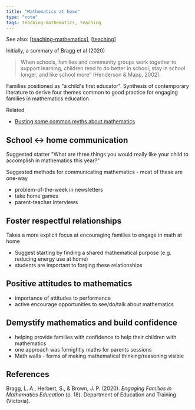 ```yaml
---
title: "Mathematics at home"
type: "note"
tags: teaching-mathematics, teaching
---
```


See also: [[teaching-mathematics]], [[teaching]]

Initially, a summary of Bragg et al (2020)

> When schools, families and community groups work together to support learning, children tend to do better in school, stay in school longer, and like school more” (Henderson & Mapp, 2002).

Families positioned as "a child's first educator". Synthesis of contemporary literature to derive four themes common to good practice for engaging families in mathematics education.

Related

- [Busting some common myths about mathematics](http://numeracyguidedet.global2.vic.edu.au/numeracy-at-home-busting-some-common-mathematical-myths/)

## School <-> home communication

Suggested starter "What are three things you would really like your child to accomplish in mathematics this year?"

Suggested methods for communicating mathematics - most of these are one-way

- problem-of-the-week in newsletters 
- take home games 
- parent-teacher interviews

## Foster respectful relationships

Takes a more explicit focus at encouraging families to engage in math at home

- Suggest starting by finding a shared mathematical purpose (e.g. reducing energy use at home)
- students are important to forging these relationships

## Positive attitudes to mathematics

- importance of attitudes to performance
- active encourage opportunities to see/do/talk about mathematics

## Demystify mathematics and build confidence

- helping provide families with confidence to help their children with mathematics
- one approach was fornightly maths for parents sessions 
- Math walls - forms of making mathematical thinking/reasoning visible

## References

Bragg, L. A., Herbert, S., & Brown, J. P. (2020). *Engaging Families in Mathematics Education* (p. 18). Department of Education and Training (Victoria).

[//begin]: # "Autogenerated link references for markdown compatibility"
[teaching-mathematics]: teaching-mathematics "Teaching Mathematics"
[teaching]: ../teaching "Teaching"
[//end]: # "Autogenerated link references"